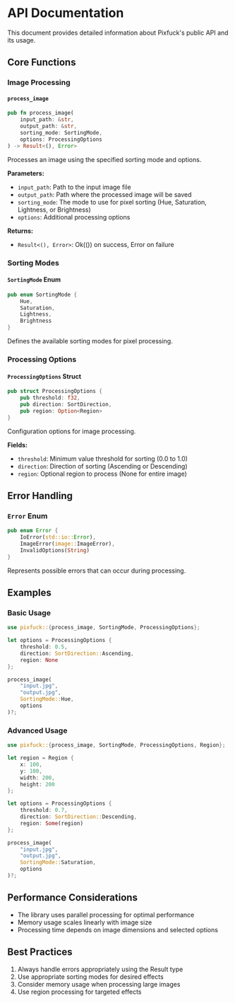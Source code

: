 # API Documentation

This document provides detailed information about Pixfuck's public API and its usage.

## Core Functions

### Image Processing

#### `process_image`
```rust
pub fn process_image(
    input_path: &str,
    output_path: &str,
    sorting_mode: SortingMode,
    options: ProcessingOptions
) -> Result<(), Error>
```

Processes an image using the specified sorting mode and options.

**Parameters:**
- `input_path`: Path to the input image file
- `output_path`: Path where the processed image will be saved
- `sorting_mode`: The mode to use for pixel sorting (Hue, Saturation, Lightness, or Brightness)
- `options`: Additional processing options

**Returns:**
- `Result<(), Error>`: Ok(()) on success, Error on failure

### Sorting Modes

#### `SortingMode` Enum
```rust
pub enum SortingMode {
    Hue,
    Saturation,
    Lightness,
    Brightness
}
```

Defines the available sorting modes for pixel processing.

### Processing Options

#### `ProcessingOptions` Struct
```rust
pub struct ProcessingOptions {
    pub threshold: f32,
    pub direction: SortDirection,
    pub region: Option<Region>
}
```

Configuration options for image processing.

**Fields:**
- `threshold`: Minimum value threshold for sorting (0.0 to 1.0)
- `direction`: Direction of sorting (Ascending or Descending)
- `region`: Optional region to process (None for entire image)

## Error Handling

### `Error` Enum
```rust
pub enum Error {
    IoError(std::io::Error),
    ImageError(image::ImageError),
    InvalidOptions(String)
}
```

Represents possible errors that can occur during processing.

## Examples

### Basic Usage
```rust
use pixfuck::{process_image, SortingMode, ProcessingOptions};

let options = ProcessingOptions {
    threshold: 0.5,
    direction: SortDirection::Ascending,
    region: None
};

process_image(
    "input.jpg",
    "output.jpg",
    SortingMode::Hue,
    options
)?;
```

### Advanced Usage
```rust
use pixfuck::{process_image, SortingMode, ProcessingOptions, Region};

let region = Region {
    x: 100,
    y: 100,
    width: 200,
    height: 200
};

let options = ProcessingOptions {
    threshold: 0.7,
    direction: SortDirection::Descending,
    region: Some(region)
};

process_image(
    "input.jpg",
    "output.jpg",
    SortingMode::Saturation,
    options
)?;
```

## Performance Considerations

- The library uses parallel processing for optimal performance
- Memory usage scales linearly with image size
- Processing time depends on image dimensions and selected options

## Best Practices

1. Always handle errors appropriately using the Result type
2. Use appropriate sorting modes for desired effects
3. Consider memory usage when processing large images
4. Use region processing for targeted effects 